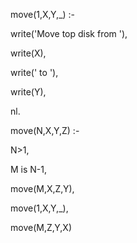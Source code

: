 move(1,X,Y,_) :- 

 write('Move top disk from '), 
 
 write(X), 
 
 
 write(' to '), 
 
 write(Y), 
 
 nl. 

move(N,X,Y,Z) :- 

 N>1, 
 
 M is N-1, 
 
 move(M,X,Z,Y), 
 
 move(1,X,Y,_), 
 
 move(M,Z,Y,X)
